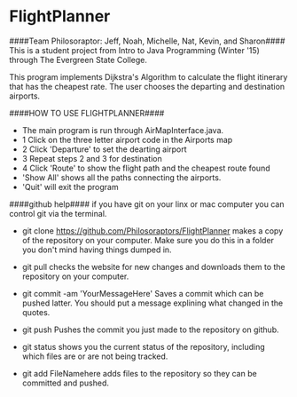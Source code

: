 # FlightPlanner #

####Team Philosoraptor: Jeff, Noah, Michelle, Nat, Kevin, and Sharon####
This is a student project from Intro to Java Programming (Winter '15) through The Evergreen State College.

This program implements Dijkstra's Algorithm to calculate the flight itinerary that has the cheapest rate. The user chooses the departing and destination airports. 
  
####HOW TO USE FLIGHTPLANNER####
  * The main program is run through AirMapInterface.java.  
  * 1 Click on the three letter airport code in the Airports map
  * 2 Click 'Departure' to set the dearting airport
  * 3 Repeat steps 2 and 3 for destination
  * 4 Click 'Route' to show the flight path and the cheapest route found
  * 'Show All' shows all the paths connecting the airports.
  * 'Quit' will exit the program

####github help####
if you have git on your linx or mac computer you can control git via the terminal.

 * git clone https://github.com/Philosoraptors/FlightPlanner
makes a copy of the repository on your computer. Make sure you do this in a folder you don't mind having things dumped in.

 * git pull 
checks the website for new changes and downloads them to the repository on your computer.

 * git commit -am 'YourMessageHere'
Saves a commit which can be pushed latter. You should put a message explining what changed in the quotes.

 * git push
Pushes the commit you just made to the repository on github.

 * git status
shows you the current status of the repository, including which files are or are not being tracked.

 * git add FileNamehere
adds files to the repository so they can be committed and pushed.
